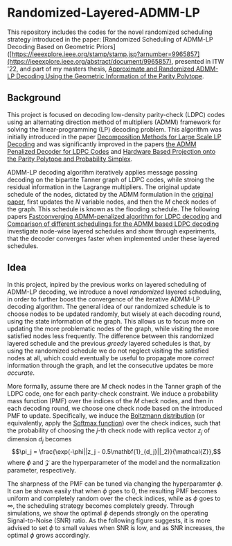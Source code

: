 # Randomized-Layered-ADMM-LP
This repository includes the codes for the novel randomized scheduling strategy introduced in the paper:
[Randomized Scheduling of ADMM-LP Decoding Based on Geometric Priors]([https://ieeexplore.ieee.org/stamp/stamp.jsp?arnumber=9965857](https://ieeexplore.ieee.org/abstract/document/9965857), 
presented in ITW '22, 
and part of my masters thesis,
[Approximate and Randomized ADMM-LP Decoding Using the Geometric Information of the Parity Polytope](https://tspace.library.utoronto.ca/bitstream/1807/125679/1/Asadzadeh_Amirreza_202211_MAS_thesis.pdf).

## Background
This project is focused on decoding low-density parity-check (LDPC) codes using an alternating direction method of multipliers (ADMM) framework
for solving the linear-programming (LP) decoding problem. This algorithm was initially introduced in the paper [Decomposition Methods for Large Scale LP Decoding](https://ieeexplore.ieee.org/abstract/document/6595057) and was significantly improved in the papers
[the ADMM Penalized Decoder for LDPC Codes](https://ieeexplore.ieee.org/abstract/document/7456284) and [Hardware Based Projection onto the Parity Polytope and Probability Simplex](https://ieeexplore.ieee.org/abstract/document/7421292).

ADMM-LP decoding algorithm iteratively applies message passing decoding on the bipartite Tanner graph of LDPC codes, while stroing the residual information in the Lagrange multipliers. The original update schedule of the nodes, dictated by the ADMM formulation in the [original paper](https://ieeexplore.ieee.org/abstract/document/6595057), first updates the $N$ variable nodes, and then the $M$ check nodes of the graph. This schedule is known as the flooding schedule. The following papers [Fastconverging ADMM-penalized algorithm for LDPC decoding](https://ieeexplore.ieee.org/document/7409989)
and [Comparison of different schedulings for the ADMM based LDPC decoding](https://ieeexplore.ieee.org/document/7593075)
investigate node-wise layered schedules and show through experiments, that the decoder converges faster when implemented under these layered schedules.

## Idea
In this project, inpired by the previous works on layered scheduling of ADMM-LP decoding, we introduce a novel *randomized* layered scheduling,
in order to further boost the convergence of the iterative ADMM-LP decoding algorithm.
The general idea of our randomized schedule is to choose nodes to be updated randomly, but wisely at each decoding round,
using the state information of the graph.
This allows us to focus more on updating the more problematic nodes of the graph, while visiting the more satisfied nodes less frequently.
The difference between this randomized layered schedule and the previous *greedy* layered schedules is that,
by using the randomized schedule we do not neglect visiting the satisfied nodes at all,
which could eventually be useful to propagate more *correct* information through the graph,
and let the consecutive updates be more *accurate*.

More formally, assume there are $M$ check nodes in the Tanner graph of the LDPC code, one for each parity-check constraint.
We induce a probability mass function (PMF) over the indices of the $M$ check nodes, and then in each decoding round,
we choose one check node based on the introduced PMF to update.
Specifically, we induce the [Boltzmann distribution](https://en.wikipedia.org/wiki/Boltzmann_distribution) (or equivalently,
apply the [Softmax function](https://en.wikipedia.org/wiki/Softmax_function)) over the check indices,
such that the probability of choosing the $j$-th check node with replica vector $z_j$ of dimension $d_j$ becomes
$$\pi_j = \frac{\exp(-\phi||z_j - 0.5\mathbf{1}_{d_j}||_2)}{\mathcal{Z}},$$
where $\phi$ and $\mathcal{Z}$ are the hyperparameter of the model and the normalization parameter, respectively.

The sharpness of the PMF can be tuned via changing the hyperparamter $\phi$.
It can be shown easily that when $\phi$ goes to $0$, the resulting PMF becomes uniform and completely random over the check indices,
while as $\phi$ goes to $\infty$, the scheduling strategy becomes completely greedy.
Through simulations, we show the optimal $\phi$ depends strongly on the operating Signal-to-Noise (SNR) ratio.
As the following figure suggests, it is more advised to set $\phi$ to small values when SNR is low,
and as SNR increases, the optimal $\phi$ grows accordingly.
